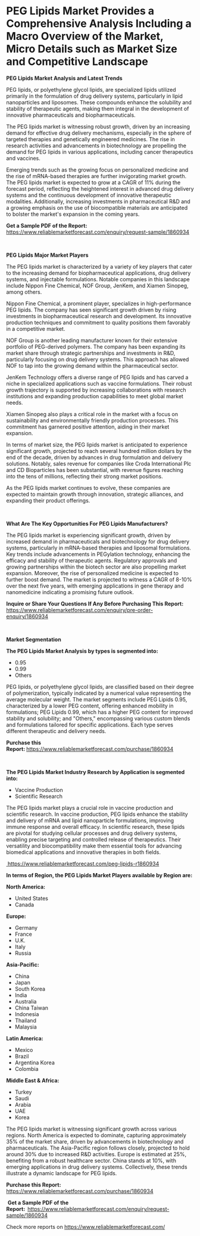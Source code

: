 <p><h1>PEG Lipids Market Provides a Comprehensive Analysis Including a Macro Overview of the Market, Micro Details such as Market Size and Competitive Landscape</h1></p><p><strong>PEG Lipids Market Analysis and Latest Trends</strong></p>
<p><p>PEG lipids, or polyethylene glycol lipids, are specialized lipids utilized primarily in the formulation of drug delivery systems, particularly in lipid nanoparticles and liposomes. These compounds enhance the solubility and stability of therapeutic agents, making them integral in the development of innovative pharmaceuticals and biopharmaceuticals.</p><p>The PEG lipids market is witnessing robust growth, driven by an increasing demand for effective drug delivery mechanisms, especially in the sphere of targeted therapies and genetically engineered medicines. The rise in research activities and advancements in biotechnology are propelling the demand for PEG lipids in various applications, including cancer therapeutics and vaccines. </p><p>Emerging trends such as the growing focus on personalized medicine and the rise of mRNA-based therapies are further invigorating market growth. The PEG lipids market is expected to grow at a CAGR of 11% during the forecast period, reflecting the heightened interest in advanced drug delivery systems and the continuous development of innovative therapeutic modalities. Additionally, increasing investments in pharmaceutical R&D and a growing emphasis on the use of biocompatible materials are anticipated to bolster the market's expansion in the coming years.</p></p>
<p><strong>Get a Sample PDF of the Report:&nbsp;</strong> <a href="https://www.reliablemarketforecast.com/enquiry/request-sample/1860934?utm_campaign=3096&utm_medium=2&utm_source=Github&utm_content=ia&utm_term=01042025&utm_id=peg-lipids">https://www.reliablemarketforecast.com/enquiry/request-sample/1860934</a></p>
<p>&nbsp;</p>
<p><strong>PEG Lipids Major Market Players</strong></p>
<p><p>The PEG lipids market is characterized by a variety of key players that cater to the increasing demand for biopharmaceutical applications, drug delivery systems, and injectable formulations. Notable companies in this landscape include Nippon Fine Chemical, NOF Group, JenKem, and Xiamen Sinopeg, among others.</p><p>Nippon Fine Chemical, a prominent player, specializes in high-performance PEG lipids. The company has seen significant growth driven by rising investments in biopharmaceutical research and development. Its innovative production techniques and commitment to quality positions them favorably in a competitive market.</p><p>NOF Group is another leading manufacturer known for their extensive portfolio of PEG-derived polymers. The company has been expanding its market share through strategic partnerships and investments in R&D, particularly focusing on drug delivery systems. This approach has allowed NOF to tap into the growing demand within the pharmaceutical sector.</p><p>JenKem Technology offers a diverse range of PEG lipids and has carved a niche in specialized applications such as vaccine formulations. Their robust growth trajectory is supported by increasing collaborations with research institutions and expanding production capabilities to meet global market needs.</p><p>Xiamen Sinopeg also plays a critical role in the market with a focus on sustainability and environmentally friendly production processes. This commitment has garnered positive attention, aiding in their market expansion.</p><p>In terms of market size, the PEG lipids market is anticipated to experience significant growth, projected to reach several hundred million dollars by the end of the decade, driven by advances in drug formulation and delivery solutions. Notably, sales revenue for companies like Croda International Plc and CD Bioparticles has been substantial, with revenue figures reaching into the tens of millions, reflecting their strong market positions.</p><p>As the PEG lipids market continues to evolve, these companies are expected to maintain growth through innovation, strategic alliances, and expanding their product offerings.</p></p>
<p>&nbsp;</p>
<p><strong>What Are The Key Opportunities For PEG Lipids Manufacturers?</strong></p>
<p><p>The PEG lipids market is experiencing significant growth, driven by increased demand in pharmaceuticals and biotechnology for drug delivery systems, particularly in mRNA-based therapies and liposomal formulations. Key trends include advancements in PEGylation technology, enhancing the efficacy and stability of therapeutic agents. Regulatory approvals and growing partnerships within the biotech sector are also propelling market expansion. Moreover, the rise of personalized medicine is expected to further boost demand. The market is projected to witness a CAGR of 8-10% over the next five years, with emerging applications in gene therapy and nanomedicine indicating a promising future outlook.</p></p>
<p><strong>Inquire or Share Your Questions If Any Before Purchasing This Report:</strong> <a href="https://www.reliablemarketforecast.com/enquiry/pre-order-enquiry/1860934?utm_campaign=3096&utm_medium=2&utm_source=Github&utm_content=ia&utm_term=01042025&utm_id=peg-lipids">https://www.reliablemarketforecast.com/enquiry/pre-order-enquiry/1860934</a></p>
<p>&nbsp;</p>
<p><strong>Market Segmentation</strong></p>
<p><strong>The PEG Lipids Market Analysis by types is segmented into:</strong></p>
<p><ul><li>0.95</li><li>0.99</li><li>Others</li></ul></p>
<p><p>PEG lipids, or polyethylene glycol lipids, are classified based on their degree of polymerization, typically indicated by a numerical value representing the average molecular weight. The market segments include PEG Lipids 0.95, characterized by a lower PEG content, offering enhanced mobility in formulations; PEG Lipids 0.99, which has a higher PEG content for improved stability and solubility; and "Others," encompassing various custom blends and formulations tailored for specific applications. Each type serves different therapeutic and delivery needs.</p></p>
<p><strong>Purchase this Report:&nbsp;</strong><a href="https://www.reliablemarketforecast.com/purchase/1860934?utm_campaign=3096&utm_medium=2&utm_source=Github&utm_content=ia&utm_term=01042025&utm_id=peg-lipids">https://www.reliablemarketforecast.com/purchase/1860934</a></p>
<p>&nbsp;</p>
<p><strong>The PEG Lipids Market Industry Research by Application is segmented into:</strong></p>
<p><ul><li>Vaccine Production</li><li>Scientific Research</li></ul></p>
<p><p>The PEG lipids market plays a crucial role in vaccine production and scientific research. In vaccine production, PEG lipids enhance the stability and delivery of mRNA and lipid nanoparticle formulations, improving immune response and overall efficacy. In scientific research, these lipids are pivotal for studying cellular processes and drug delivery systems, enabling precise targeting and controlled release of therapeutics. Their versatility and biocompatibility make them essential tools for advancing biomedical applications and innovative therapies in both fields.</p></p>
<p><a href="https://www.reliablemarketforecast.com/peg-lipids-r1860934?utm_campaign=3096&utm_medium=2&utm_source=Github&utm_content=ia&utm_term=01042025&utm_id=peg-lipids">&nbsp;https://www.reliablemarketforecast.com/peg-lipids-r1860934</a></p>
<p><strong>In terms of Region, the PEG Lipids Market Players available by Region are:</strong></p>
<p>
    <p> <strong> North America: </strong>
        <ul>
            <li>United States</li>
            <li>Canada</li>
        </ul>
        </p> 
    <p> <strong> Europe: </strong>
        <ul>
            <li>Germany</li>
            <li>France</li>
            <li>U.K.</li>
            <li>Italy</li>
            <li>Russia</li>
        </ul>
        </p> 
    <p> <strong> Asia-Pacific: </strong>
        <ul>
            <li>China</li>
            <li>Japan</li>
            <li>South Korea</li>
            <li>India</li>
            <li>Australia</li>
            <li>China Taiwan</li>
            <li>Indonesia</li>
            <li>Thailand</li>
            <li>Malaysia</li>
        </ul>
        </p> 
    <p> <strong> Latin America: </strong>
        <ul>
            <li>Mexico</li>
            <li>Brazil</li>
            <li>Argentina Korea</li>
            <li>Colombia</li>
        </ul>
        </p> 
    <p> <strong> Middle East & Africa: </strong>
        <ul>
            <li>Turkey</li>
            <li>Saudi</li>
            <li>Arabia</li>
            <li>UAE</li>
            <li>Korea</li>
        </ul>
    </p>
    </p>
<p><p>The PEG lipids market is witnessing significant growth across various regions. North America is expected to dominate, capturing approximately 35% of the market share, driven by advancements in biotechnology and pharmaceuticals. The Asia-Pacific region follows closely, projected to hold around 30% due to increased R&D activities. Europe is estimated at 25%, benefiting from a robust healthcare sector. China stands at 10%, with emerging applications in drug delivery systems. Collectively, these trends illustrate a dynamic landscape for PEG lipids.</p></p>
<p><strong>Purchase this Report: </strong><a href="https://www.reliablemarketforecast.com/purchase/1860934?utm_campaign=3096&utm_medium=2&utm_source=Github&utm_content=ia&utm_term=01042025&utm_id=peg-lipids">https://www.reliablemarketforecast.com/purchase/1860934</a></p>
<p>&nbsp;<strong>Get a Sample PDF of the Report:&nbsp;&nbsp;</strong><a href="https://www.reliablemarketforecast.com/enquiry/request-sample/1860934?utm_campaign=3096&utm_medium=2&utm_source=Github&utm_content=ia&utm_term=01042025&utm_id=peg-lipids">https://www.reliablemarketforecast.com/enquiry/request-sample/1860934</a></p>
<p><strong></strong></p>
<p>Check more reports on <a href="https://www.reliablemarketforecast.com/?utm_campaign=3096&utm_medium=2&utm_source=Github&utm_content=ia&utm_term=01042025&utm_id=peg-lipids">https://www.reliablemarketforecast.com/</a></p>